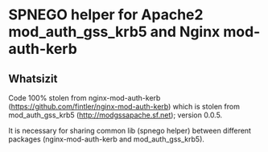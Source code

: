 SPNEGO helper for Apache2 mod_auth_gss_krb5 and Nginx mod-auth-kerb
======================================================================

Whatsizit
---------

Code 100% stolen from nginx-mod-auth-kerb (https://github.com/fintler/nginx-mod-auth-kerb) which is stolen from mod_auth_gss_krb5 (http://modgssapache.sf.net); version 0.0.5.

It is necessary for sharing common lib (spnego helper) between different packages (nginx-mod-auth-kerb and mod_auth_gss_krb5).
